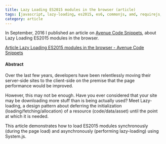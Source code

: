 ```yaml
---
title: Lazy Loading ES2015 modules in the browser (article)
tags: [javascript, lazy-loading, es2015, es6, commonjs, amd, requirejs, webpack, system.js, jspm, design patterns, fedc, devcon5, abstractions, avenue code]
category: article
---
```


In September, 2016 I published an article on [Avenue Code Snippets](http://blog.avenuecode.com), about Lazy Loading ES2015 modules in the browser.

[Article Lazy Loading ES2015 modules in the browser - Avenue Code Snippets](http://blog.avenuecode.com/lazy-loading-es2015-modules-in-the-browser)

#### Abstract
Over the last few years, developers have been relentlessly moving their server-side sites to the client-side on the premise that the page performance would be improved.

However, this may not be enough. Have you ever considered that your site may be downloading more stuff than is being actually used? Meet Lazy-loading, a design pattern about deferring the initialization (loading/fetching/allocation) of a resource (code/data/asset) until the point at which it is needed.

This article demonstrates how to load ES2015 modules synchronously (during the page load) and asynchronously (performing lazy-loading) using System.js.